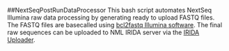 ##NextSeqPostRunDataProcessor
This bash script automates NextSeq Illumina raw data processing by generating ready to upload FASTQ files. The FASTQ files are basecalled using [bcl2fastq Illumina software](https://support.illumina.com/sequencing/sequencing_software/bcl2fastq-conversion-software.html). The final raw sequences can be uploaded to NML IRIDA server via the [IRIDA Uploader](https://github.com/phac-nml/irida-miseq-uploader).
